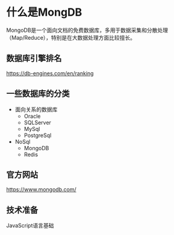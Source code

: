什么是MongDB
============
MongoDB是一个面向文档的免费数据库，多用于数据采集和分散处理（Map/Reduce），特别是在大数据处理方面比较擅长。

## 数据库引擎排名
https://db-engines.com/en/ranking


## 一些数据库的分类
- 面向关系的数据库
    - Oracle
    - SQLServer
    - MySql
    - PostgreSql
- NoSql
    - MongoDB
    - Redis

## 官方网站
https://www.mongodb.com/

## 技术准备
JavaScript语言基础




